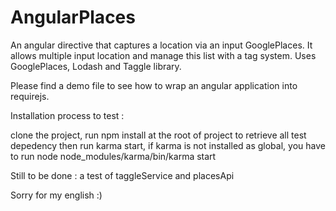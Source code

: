# AngularPlaces
An angular directive that captures a location via an input GooglePlaces. It allows multiple input location and manage this list with a tag system. Uses GooglePlaces, Lodash and Taggle library.

Please find a demo file to see how to wrap an angular application into requirejs.

Installation process to test :

clone the project,
run npm install at the root of project to retrieve all test depedency
then run karma start, if karma is not installed as global, you have to run node node_modules/karma/bin/karma start

Still to be done : a test of taggleService and placesApi

Sorry for my english :)
